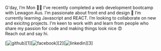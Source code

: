 G'day, I’m Mon 👋🏽
I've recently completed a web development bootcamp with Lewagon Aus. 
I’m passionate about front end and design 🎨
I’m currently learning Javascript and REACT.
I’m looking to collaborate on new and exicitng projects. I'm keen to work with and learn from people who share my passion for code and making things look nice 😍  
Reach out and say hi.

[![github](https://cloud.githubusercontent.com/assets/17016297/18839843/0e06a67a-83d2-11e6-993a-b35a182500e0.png)][1][![facebook](https://cloud.githubusercontent.com/assets/17016297/18839836/0a06deb4-83d2-11e6-8078-1d0974af0f63.png)][2][![linkedin](https://cloud.githubusercontent.com/assets/17016297/18839848/0fc7e74e-83d2-11e6-8c6a-277fc9d6e067.png)][3]




<!---
MonikaZusn/MonikaZusn is a ✨ special ✨ repository because its `README.md` (this file) appears on your GitHub profile.
You can click the Preview link to take a look at your changes.
--->
